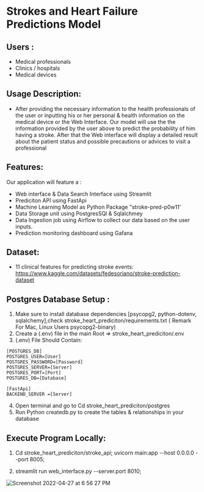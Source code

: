 # Strokes and Heart Failure Predictions Model

## Users :
* Medical professionals
* Clinics / hospitals
* Medical devices

## Usage Description:

* After providing the necessary information to the health professionals of the user or inputting his or her personal & health information on the medical device or the Web Interface.
Our model will use the the information provided by the user above to predict the probability of him having a stroke. 
After that the Web interface will display a detailed result about the patient status and possible precautions or advices to visit a professional

## Features:
Our application will feature a :
* Web interface & Data Search Interface using Streamlit
* Prediciton API using FastApi
* Machine Learning Model as Python Package "stroke-pred-p0w11'
* Data Storage unit using PostgresSQl & Sqlalchmey
* Data Ingestion job using Airflow to collect our data based on the user inputs.
* Prediction monitoring dashboard using Gafana

## Dataset: 
* 11 clinical features for predicting stroke events:
https://www.kaggle.com/datasets/fedesoriano/stroke-prediction-dataset

## Postgres Database Setup :

1. Make sure to install database dependencies [psycopg2, python-dotenv, sqlalchemy],check stroke_heart_prediciton/requirements.txt
( Remark For Mac, Linux Users psycopg2-binary)
2. Create a (.env) file in the main Root =>  stroke_heart_prediciton/.env
3. (.env) File Should Contain:
```
[POSTGRES_DB]
POSTGRES_USER=[User]
POSTGRES_PASSWORD=[Password]
POSTGRES_SERVER=[Server]
POSTGRES_PORT=[Port]
POSTGRES_DB=[Database]

[FastApi]
BACKEND_SERVER =[Server]

```
4. Open terminal and go to Cd stroke_heart_prediciton/postgres 
5. Run Python createdb.py to create the tables & relationships in your database

## Execute Program Locally:

1. Cd stroke_heart_prediciton/stroke_api; uvicorn  main:app --host 0.0.0.0 --port 8005;

2. streamlit run web_interface.py --server.port 8010;


![Screenshot 2022-04-27 at 6 56 27 PM](https://viewer.diagrams.net/?tags=%7B%7D&highlight=0000ff&edit=_blank&layers=1&nav=1&title=DSP#R5Vtdd5s4EP01eYwP4sPgR3%2FEbc6m3XTTc9LsS44CMtYGI1bIid1fv5JBNkiyTRwTJ5s2ac0ghLhzdTUzwmfOcLb4QmE2%2FUYilJzZVrQ4c0Znth10A%2F6vMCwLg2tbhSGmOCpMYGO4wb9RaZTN5jhCea0hIyRhOKsbQ5KmKGQ1G6SUPNebTUhSv2sGY6QZbkKY6NZbHLFp%2BVietbF%2FRTieyjsDqzwzg7JxacinMCLPFZNzceYMKSGs%2BDRbDFEisJO4FNeNt5xdD4yilDW5oP8vu7yNln%2FO%2BuTnXfp98utXEpy7RS9PMJmXD1wOli0lApTM0wiJTsCZM3ieYoZuMhiKs8%2Fc5dw2ZbOkPK0PqhznE6IMLSqmcpBfEJkhRpe8iaRMiVdJGIn08wZ94Je2aRV5iTMsPR6ve96Awj%2BUuLwAI7Afo%2FwRsVCMzuIYZASnbDUIb8B%2F%2BLCGxa%2FHmw6FpWN7BqPJ5utGoDfj%2FwHTHVSjyebrRqA3E0dy1HWjyeZ7%2BojVq4HhaqBczX%2BcAZmzBKdouJ7gAuMJSdmQJISu8Hf437Hw6CCmMMKods7tD%2Bxev3JuhCnvCJOUn08JFawaTHCSVK4BoDviznMGOaPkEVXOTFZ%2F%2BJkI5tPVrBDDEezGXDSu4ANKrkmOy%2B4fCGNkVmnQT3AsTjAiJg4sj0I%2BKkTrM0k8YSmHwJbHJePELWGeFXBM8EKMY8D1JRMnZ4tYKHEHPuduh6KczGmILkMxngE%2FLD7VW3GFfeQjuodpdA%2Bz7J4%2FNYIznMbHmdGeA2pT2vG1Ke0H%2BoyWtqNPaFub0LfogRv6WabNbP6IrO6YOiVSkiKFP6VJc67KgRmOInEbo6ZuVNc6khPcuq6u9bLiha5BV522ZNXRvHBNUYRXMzM%2F%2BSq0hkfCBTwNrp4BLrctuDwNrv715f%2BYrnbHqzvgxHTt7o8C8GwVTFbRL00jPIv5XRPMZWYcJphLLWXiI5llcw435%2Ft4BBl8gDm6B3aw4L%2BdjOvvMYhcx3GNUAXIwABk0BaQvgakfPIGbH5nLO0q2BpE4k1JGuwnqRY3VNCtR64jE96S42p4YiI6%2FD2nSDxRjFJEIR%2F9eIwTlHfyp2NFFkqyALoGlXANoUVbDujtd0AtV6hSWwvoTMq9ziKtJrOhCDOV4NYZBKMxMESMcZjZnUjKkHME%2F7iW4h%2BD%2BBiTOastB8llZJeHUBr1RelAIJvAPMdh3VN1GeHo0OUvcdDpuY403K0MbiCPR4tq89GyenSNKOZPJzxYGBeYiQ7PrY7l%2BqWh7NDulcebDsXBsnKgdRfFSGYOIt0hMUlhcrGxbp%2BJRfKwX3AYpDFi%2B%2BeFGMpO3lR44Rl4IW0UJZDhp3qNxsSV8g7XQtiqwUWdlmuRll0Uz11eVa2pqB35SkdA6agARutoRd31Y7%2BCzQ1qEy9kc8k9q0Y7byfpcv6UTL%2FHyswFf29UXmXZH2m0TM4v3OkounIGf98NRsw9B25DmrnvimaOp7CjdyDNVBnVsoy2aaZnzM1otoUZTbTUqyop2CejkrVrpt5ViWpk7eGi1%2F2QbOweiYwAnJiMeibcNhnri7q3j4y71nTwAl1tc%2BFuqqjgXXFYJTHwDiSxo5BYCzjbJrFeTvgx55RBOTduzYdPXQSTm3mnqoEBU3rVTUSNgOeb3Vh86GM6SfgUty27Y8mz%2FG7rBhqq%2B2pmPGXqhgF6mOipVARRMAnfX13C6QV1ehsKE74hLz5GYcIcwe133BjmbFXS%2FJwu0wrOb1fvNHrMFPIpHiu2iRLMPqvP1htbp3KSaftecdI1yVlM0c2Pq8%2FqJWXjy%2FZ1LQy8t9TC7V6L8JP0jAgCeKPNnljFfZVmJ48RnJ4Cr6HE11aQYIZXL4J%2FIylmhGK5oXJCuGyZrci98FPDJZedXRryhcIJTOFnFRDupLrPDArSVjT1dHGZPXxdPg6DQfbP94UDfv512eSNpAOrfrX6icxVt2Snh6bHDbNaJeU8Wqlmh2icKq3V6nuH1qNdteLYXj3aSEw9aCyXsR9zPqfZ8hjyq81bAzOar1b%2B28mvETH9LRhDLHBFQrF7at3wRUxss7YWCbwKW%2FUNI9OrmyZsW5PJBi%2B3HrrV9zLJM%2B7kvqkO9nQd3E7Hk23LKbtprlqUayqDXSWXdtQyYcsyeGiFusH63PPrFWTf371Im%2FaDP8LC%2FSEI6wRHWrc9RyFse%2BVoI4p6NTqmCLJ7tBDvpEDzK5nvM9J%2F1RLmbvND9dsH9nHWMH64%2BfJH4cjNN2ici%2F8A)
